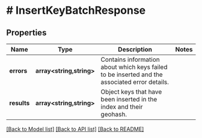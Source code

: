 # # InsertKeyBatchResponse

## Properties

Name | Type | Description | Notes
------------ | ------------- | ------------- | -------------
**errors** | **array<string,string>** | Contains information about which keys failed to be inserted and the associated error details. |
**results** | **array<string,string>** | Object keys that have been inserted in the index and their geohash. |

[[Back to Model list]](../../README.md#models) [[Back to API list]](../../README.md#endpoints) [[Back to README]](../../README.md)
